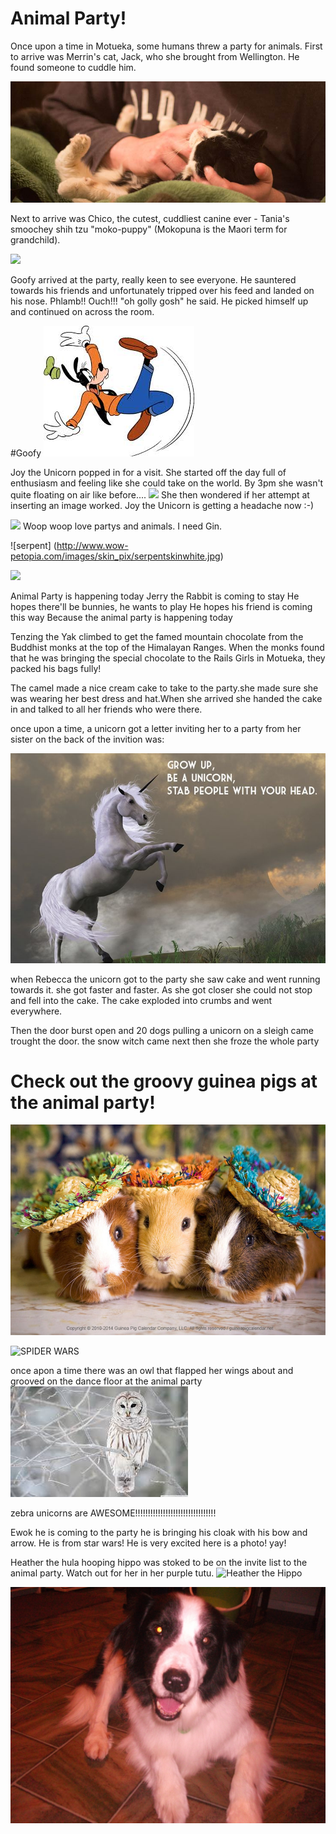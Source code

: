 # Animal Party!

Once upon a time in Motueka, some humans threw a party for animals. First to arrive was Merrin's cat, Jack, who she brought from Wellington. He found someone to cuddle him.

![](images/merrins-cat.jpg)

Next to arrive was Chico, the cutest, cuddliest canine ever - Tania's smoochey shih tzu "moko-puppy" (Mokopuna is the Maori term for grandchild).

![](images/Tanias-Chico.jpg)

Goofy arrived at the party, really keen to see everyone.  He sauntered towards his friends and unfortunately tripped over his feed and landed on his nose.  Phlamb!!  Ouch!!!  "oh golly gosh" he said.  He picked himself up and continued on across the room.

#Goofy
![Goofy](images/goofy.jpg)

Joy the Unicorn popped in for a visit. She started off the day full of enthusiasm and feeling like she could take on the world. By 3pm she wasn't quite floating on air like before....
![](fat-unicorn.jpg)
She then wondered if her attempt at inserting an image worked. Joy the Unicorn is getting a headache now :-)

![](http://i.onionstatic.com/clickhole/2276/original/1200.jpg)
Woop woop love partys and animals. I need Gin.

![serpent]
(http://www.wow-petopia.com/images/skin_pix/serpentskinwhite.jpg)

![](http://weknowyourdreams.com/images/rabbit/rabbit-09.jpg)

Animal Party is happening today
Jerry the Rabbit is coming to stay
He hopes there'll be bunnies, he wants to play
He hopes his friend is coming this way
Because the animal party is happening today

Tenzing the Yak climbed to get the famed mountain chocolate from the Buddhist monks at the top of the Himalayan Ranges.
When the monks found that he was bringing the special chocolate to the Rails Girls in Motueka, they packed his bags fully!

The camel made a nice cream cake to take to the party.she made sure she was wearing her best dress and hat.When she arrived she handed the cake in and talked to all her friends who were there.

once upon a time,
a unicorn got a letter inviting her to a party from her sister on the back of the invition was:

![unicorn](images/amazing.jpg)

when Rebecca the unicorn got to the party she saw cake and went running towards it.
she got faster and faster.
As she got closer she could not stop and fell into the cake.
The cake exploded into crumbs and went everywhere.

Then the door burst open and 20 dogs pulling a unicorn on a sleigh came trought the door.
the snow witch came next then she froze the whole party

# Check out the groovy guinea pigs at the animal party!
![guineapigs](images/guinea_pigs.jpg)

![SPIDER WARS](images/spider_wars.gif)

once apon a time there was an owl that flapped her wings about and grooved on the dance floor at the animal party
![white_owl](images/white_owl.jpg)

zebra unicorns are AWESOME!!!!!!!!!!!!!!!!!!!!!!!!!!!!!!!!

 Ewok he is coming to the party he is bringing his cloak with his bow and arrow. He is from star wars!
He is very excited here is a photo! yay!

Heather the hula hooping hippo was stoked to be on the invite list to the animal party. Watch out for her in her purple tutu.
![Heather the Hippo](http://www.playinterference.com/game_images/games/222/22216/295/22216-15077-795660.jpg)

![shaddow](./images/DSCF1340.JPG)

